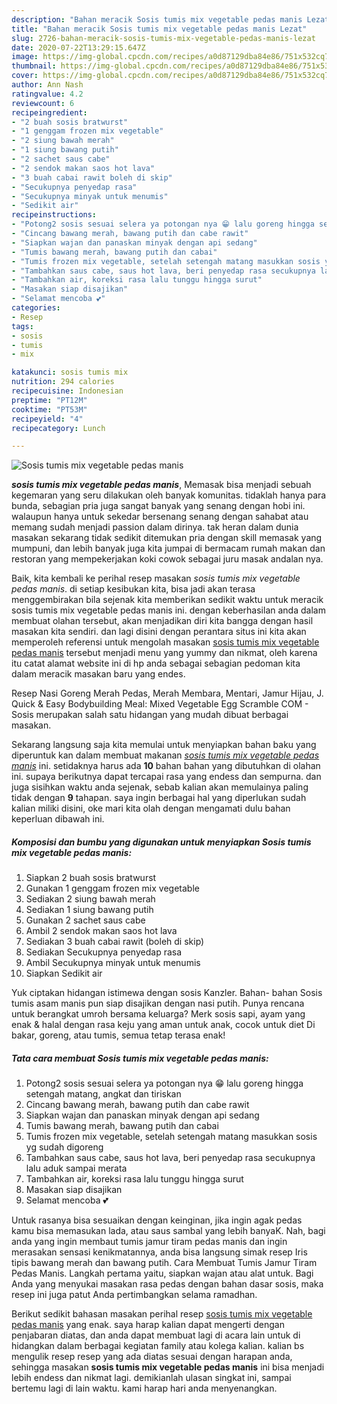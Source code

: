 ```yaml
---
description: "Bahan meracik Sosis tumis mix vegetable pedas manis Lezat"
title: "Bahan meracik Sosis tumis mix vegetable pedas manis Lezat"
slug: 2726-bahan-meracik-sosis-tumis-mix-vegetable-pedas-manis-lezat
date: 2020-07-22T13:29:15.647Z
image: https://img-global.cpcdn.com/recipes/a0d87129dba84e86/751x532cq70/sosis-tumis-mix-vegetable-pedas-manis-foto-resep-utama.jpg
thumbnail: https://img-global.cpcdn.com/recipes/a0d87129dba84e86/751x532cq70/sosis-tumis-mix-vegetable-pedas-manis-foto-resep-utama.jpg
cover: https://img-global.cpcdn.com/recipes/a0d87129dba84e86/751x532cq70/sosis-tumis-mix-vegetable-pedas-manis-foto-resep-utama.jpg
author: Ann Nash
ratingvalue: 4.2
reviewcount: 6
recipeingredient:
- "2 buah sosis bratwurst"
- "1 genggam frozen mix vegetable"
- "2 siung bawah merah"
- "1 siung bawang putih"
- "2 sachet saus cabe"
- "2 sendok makan saos hot lava"
- "3 buah cabai rawit boleh di skip"
- "Secukupnya penyedap rasa"
- "Secukupnya minyak untuk menumis"
- "Sedikit air"
recipeinstructions:
- "Potong2 sosis sesuai selera ya potongan nya 😁 lalu goreng hingga setengah matang, angkat dan tiriskan"
- "Cincang bawang merah, bawang putih dan cabe rawit"
- "Siapkan wajan dan panaskan minyak dengan api sedang"
- "Tumis bawang merah, bawang putih dan cabai"
- "Tumis frozen mix vegetable, setelah setengah matang masukkan sosis yg sudah digoreng"
- "Tambahkan saus cabe, saus hot lava, beri penyedap rasa secukupnya lalu aduk sampai merata"
- "Tambahkan air, koreksi rasa lalu tunggu hingga surut"
- "Masakan siap disajikan"
- "Selamat mencoba 💕"
categories:
- Resep
tags:
- sosis
- tumis
- mix

katakunci: sosis tumis mix 
nutrition: 294 calories
recipecuisine: Indonesian
preptime: "PT12M"
cooktime: "PT53M"
recipeyield: "4"
recipecategory: Lunch

---
```



![Sosis tumis mix vegetable pedas manis](https://img-global.cpcdn.com/recipes/a0d87129dba84e86/751x532cq70/sosis-tumis-mix-vegetable-pedas-manis-foto-resep-utama.jpg)

<b><i>sosis tumis mix vegetable pedas manis</i></b>, Memasak bisa menjadi sebuah kegemaran yang seru dilakukan oleh banyak komunitas. tidaklah hanya para bunda, sebagian pria juga sangat banyak yang senang dengan hobi ini. walaupun hanya untuk sekedar bersenang senang dengan sahabat atau memang sudah menjadi passion dalam dirinya. tak heran dalam dunia masakan sekarang tidak sedikit ditemukan pria dengan skill memasak yang mumpuni, dan lebih banyak juga kita jumpai di bermacam rumah makan dan restoran yang mempekerjakan koki cowok sebagai juru masak andalan nya.

Baik, kita kembali ke perihal resep masakan <i>sosis tumis mix vegetable pedas manis</i>. di setiap kesibukan kita, bisa jadi akan terasa menggembirakan bila sejenak kita memberikan sedikit waktu untuk meracik sosis tumis mix vegetable pedas manis ini. dengan keberhasilan anda dalam membuat olahan tersebut, akan menjadikan diri kita bangga dengan hasil masakan kita sendiri. dan lagi disini dengan perantara situs ini kita akan memperoleh referensi untuk mengolah masakan <u>sosis tumis mix vegetable pedas manis</u> tersebut menjadi menu yang yummy dan nikmat, oleh karena itu catat alamat website ini di hp anda sebagai sebagian pedoman kita dalam meracik masakan baru yang endes.

Resep Nasi Goreng Merah Pedas, Merah Membara, Mentari, Jamur Hijau, J. Quick &amp; Easy Bodybuilding Meal: Mixed Vegetable Egg Scramble COM - Sosis merupakan salah satu hidangan yang mudah dibuat berbagai masakan.


Sekarang langsung saja kita memulai untuk menyiapkan bahan baku yang diperuntuk kan dalam membuat makanan <u><i>sosis tumis mix vegetable pedas manis</i></u> ini. setidaknya harus ada <b>10</b> bahan bahan yang dibutuhkan di olahan ini. supaya berikutnya dapat tercapai rasa yang endess dan sempurna. dan juga sisihkan waktu anda sejenak, sebab kalian akan memulainya paling tidak dengan <b>9</b> tahapan. saya ingin berbagai hal yang diperlukan sudah kalian miliki disini, oke mari kita olah dengan mengamati dulu bahan keperluan dibawah ini.

<!--inarticleads1-->

##### Komposisi dan bumbu yang digunakan untuk menyiapkan Sosis tumis mix vegetable pedas manis:

1. Siapkan 2 buah sosis bratwurst
1. Gunakan 1 genggam frozen mix vegetable
1. Sediakan 2 siung bawah merah
1. Sediakan 1 siung bawang putih
1. Gunakan 2 sachet saus cabe
1. Ambil 2 sendok makan saos hot lava
1. Sediakan 3 buah cabai rawit (boleh di skip)
1. Sediakan Secukupnya penyedap rasa
1. Ambil Secukupnya minyak untuk menumis
1. Siapkan Sedikit air


Yuk ciptakan hidangan istimewa dengan sosis Kanzler. Bahan- bahan Sosis tumis asam manis pun siap disajikan dengan nasi putih. Punya rencana untuk berangkat umroh bersama keluarga? Merk sosis sapi, ayam yang enak &amp; halal dengan rasa keju yang aman untuk anak, cocok untuk diet Di bakar, goreng, atau tumis, semua tetap terasa enak! 

<!--inarticleads2-->

##### Tata cara membuat Sosis tumis mix vegetable pedas manis:

1. Potong2 sosis sesuai selera ya potongan nya 😁 lalu goreng hingga setengah matang, angkat dan tiriskan
1. Cincang bawang merah, bawang putih dan cabe rawit
1. Siapkan wajan dan panaskan minyak dengan api sedang
1. Tumis bawang merah, bawang putih dan cabai
1. Tumis frozen mix vegetable, setelah setengah matang masukkan sosis yg sudah digoreng
1. Tambahkan saus cabe, saus hot lava, beri penyedap rasa secukupnya lalu aduk sampai merata
1. Tambahkan air, koreksi rasa lalu tunggu hingga surut
1. Masakan siap disajikan
1. Selamat mencoba 💕


Untuk rasanya bisa sesuaikan dengan keinginan, jika ingin agak pedas kamu bisa memasukan lada, atau saus sambal yang lebih banyaK. Nah, bagi anda yang ingin membaut tumis jamur tiram pedas manis dan ingin merasakan sensasi kenikmatannya, anda bisa langsung simak resep Iris tipis bawang merah dan bawang putih. Cara Membuat Tumis Jamur Tiram Pedas Manis. Langkah pertama yaitu, siapkan wajan atau alat untuk. Bagi Anda yang menyukai masakan rasa pedas dengan bahan dasar sosis, maka resep ini juga patut Anda pertimbangkan selama ramadhan. 

Berikut sedikit bahasan masakan perihal resep <u>sosis tumis mix vegetable pedas manis</u> yang enak. saya harap kalian dapat mengerti dengan penjabaran diatas, dan anda dapat membuat lagi di acara lain untuk di hidangkan dalam berbagai kegiatan family atau kolega kalian. kalian bs mengulik resep resep yang ada diatas sesuai dengan harapan anda, sehingga masakan <b>sosis tumis mix vegetable pedas manis</b> ini bisa menjadi lebih endess dan nikmat lagi. demikianlah ulasan singkat ini, sampai bertemu lagi di lain waktu. kami harap hari anda menyenangkan.
